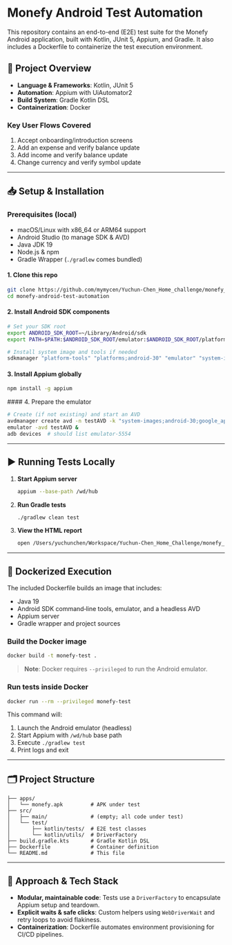 # Monefy Android Test Automation

This repository contains an end-to-end (E2E) test suite for the Monefy Android application, built with Kotlin, JUnit 5, Appium, and Gradle. It also includes a Dockerfile to containerize the test execution environment.

## 🚀 Project Overview

- **Language & Frameworks**: Kotlin, JUnit 5  
- **Automation**: Appium with UiAutomator2  
- **Build System**: Gradle Kotlin DSL  
- **Containerization**: Docker  

### Key User Flows Covered
1. Accept onboarding/introduction screens  
2. Add an expense and verify balance update  
3. Add income and verify balance update  
4. Change currency and verify symbol update  

---

## 📥 Setup & Installation

### Prerequisites (local)
- macOS/Linux with x86_64 or ARM64 support  
- Android Studio (to manage SDK & AVD)  
- Java JDK 19  
- Node.js & npm  
- Gradle Wrapper (`./gradlew` comes bundled)  

#### 1. Clone this repo

```bash
git clone https://github.com/mymycen/Yuchun-Chen_Home_challenge/monefy_apptest_automation.git
cd monefy-android-test-automation
```

#### 2. Install Android SDK components

```bash
# Set your SDK root
export ANDROID_SDK_ROOT=~/Library/Android/sdk
export PATH=$PATH:$ANDROID_SDK_ROOT/emulator:$ANDROID_SDK_ROOT/platform-tools

# Install system image and tools if needed
sdkmanager "platform-tools" "platforms;android-30" "emulator" "system-images;android-30;google_apis;x86_64"
```

#### 3. Install Appium globally

```bash
npm install -g appium
```

#### 4. Prepare the emulator

```bash
# Create (if not existing) and start an AVD
avdmanager create avd -n testAVD -k "system-images;android-30;google_apis;x86_64" --force
emulator -avd testAVD &
adb devices  # should list emulator-5554
```

---

## ▶️ Running Tests Locally

1. **Start Appium server**  
   ```bash
   appium --base-path /wd/hub
   ```

2. **Run Gradle tests**  
   ```bash
   ./gradlew clean test
   ```

3. **View the HTML report**  
   ```bash
   open /Users/yuchunchen/Workspace/Yuchun-Chen_Home_Challenge/monefy_apptest_automation/build/reports/tests/test/packages/tests.html
   ```

---

## 🐳 Dockerized Execution

The included Dockerfile builds an image that includes:
- Java 19  
- Android SDK command‑line tools, emulator, and a headless AVD  
- Appium server  
- Gradle wrapper and project sources  

### Build the Docker image

```bash
docker build -t monefy-test .
```

> **Note**: Docker requires `--privileged` to run the Android emulator.

### Run tests inside Docker

```bash
docker run --rm --privileged monefy-test
```

This command will:  
1. Launch the Android emulator (headless)  
2. Start Appium with `/wd/hub` base path  
3. Execute `./gradlew test`  
4. Print logs and exit  

---

## 🗂️ Project Structure

```
├── apps/
│   └── monefy.apk         # APK under test
├── src/
│   ├── main/              # (empty; all code under test)
│   └── test/
│       ├── kotlin/tests/  # E2E test classes
│       └── kotlin/utils/  # DriverFactory
├── build.gradle.kts       # Gradle Kotlin DSL
├── Dockerfile             # Container definition
└── README.md              # This file
```

---

## 📖 Approach & Tech Stack

- **Modular, maintainable code**: Tests use a `DriverFactory` to encapsulate Appium setup and teardown.  
- **Explicit waits & safe clicks**: Custom helpers using `WebDriverWait` and retry loops to avoid flakiness.  
- **Containerization**: Dockerfile automates environment provisioning for CI/CD pipelines.

